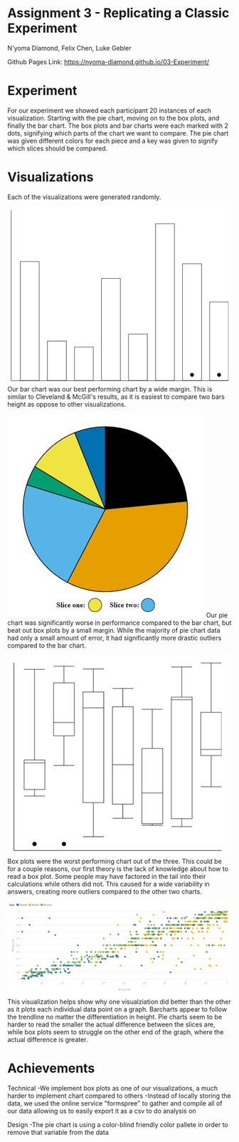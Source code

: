Assignment 3 - Replicating a Classic Experiment  
===

N'yoma Diamond, Felix Chen, Luke Gebler

Github Pages Link: https://nyoma-diamond.github.io/03-Experiment/


Experiment
===
For our experiment we showed each participant 20 instances of each visualization. Starting with the pie chart, moving on to the box plots, and finally the bar chart. The box plots and bar charts were each marked with 2 dots, signifying which parts of the chart we want to compare. The pie chart was given different colors for each piece and a key was given to signify which slices should be compared. 


Visualizations
===
Each of the visualizations were generated randomly.

![Bar Chart](img/bar.png)
Our bar chart was our best performing chart by a wide margin. This is similar to Cleveland & McGill's results, as it is easiest to compare two bars height as oppose to other visualizations.


![Pie Chart](img/pie.png)
Our pie chart was significantly worse in performance compared to the bar chart, but beat out box plots by a small margin. While the majority of pie chart data had only a small amount of error, it had significantly more drastic outliers compared to the bar chart. 


![Box Plots](img/box.png)
Box plots were the worst performing chart out of the three. This could be for a couple reasons, our first theory is the lack of knowledge about how to read a box plot. Some people may have factored in the tail into their calculations while others did not. This caused for a wide variability in answers, creating more outliers compared to the other two charts. 


![Flourish](img/Size_Comparisons.png)
This visualization helps show why one visualziation did better than the other as it plots each individual data point on a graph. Barcharts appear to follow the trendline no matter the differentiation in height. Pie charts seem to be harder to read the smaller the actual difference between the slices are, while box plots seem to struggle on the other end of the graph, where the actual difference is greater.


Achievements
===
Technical
-We implement box plots as one of our visualizations, a much harder to implement chart compared to others
-Instead of locally storing the data, we used the online service "formspree" to gather and compile all of our data allowing us to easily export it as a csv to do analysis on

Design
-The pie chart is using a color-blind friendly color pallete in order to remove that variable from the data

